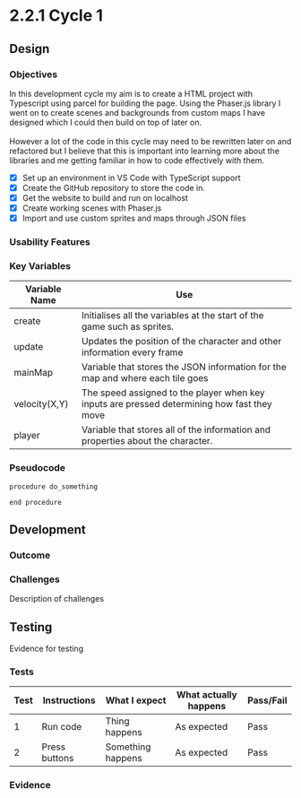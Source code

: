 # 2.2.1 Cycle 1

## Design

### Objectives

In this development cycle my aim is to create a HTML project with Typescript using parcel for building the page. Using the Phaser.js library I went on to create scenes and backgrounds from custom maps I have designed which I could then build on top of later on.\
\
However a lot of the code in this cycle may need to be rewritten later on and refactored but I believe that this is important into learning more about the libraries and me getting familiar in how to code effectively with them.

* [x] Set up an environment in VS Code with TypeScript support
* [x] Create the GitHub repository to store the code in.
* [x] Get the website to build and run on localhost
* [x] Create working scenes with Phaser.js
* [x] Import and use custom sprites and maps through JSON files

### Usability Features

### Key Variables

| Variable Name | Use                                                                                         |
| ------------- | ------------------------------------------------------------------------------------------- |
| create        | Initialises all the variables at the start of the game such as sprites.                     |
| update        | Updates the position of the character and other information every frame                     |
| mainMap       | Variable that stores the JSON information for the map and where each tile goes              |
| velocity(X,Y) | The speed assigned to the player when key inputs are pressed determining how fast they move |
| player        | Variable that stores all of the information and properties about the character.             |

### Pseudocode

```
procedure do_something
    
end procedure
```

## Development

### Outcome

### Challenges

Description of challenges

## Testing

Evidence for testing

### Tests

| Test | Instructions  | What I expect     | What actually happens | Pass/Fail |
| ---- | ------------- | ----------------- | --------------------- | --------- |
| 1    | Run code      | Thing happens     | As expected           | Pass      |
| 2    | Press buttons | Something happens | As expected           | Pass      |

### Evidence
